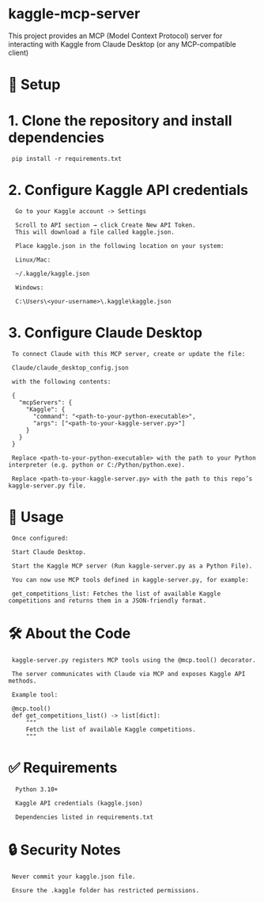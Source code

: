 # kaggle-mcp-server
This project provides an MCP (Model Context Protocol) server for interacting with Kaggle from Claude Desktop (or any MCP-compatible client)

# 🚀 Setup
# 1. Clone the repository and install dependencies
     pip install -r requirements.txt

# 2. Configure Kaggle API credentials

      Go to your Kaggle account -> Settings
      
      Scroll to API section → click Create New API Token.
      This will download a file called kaggle.json.

      Place kaggle.json in the following location on your system:
      
      Linux/Mac:
      
      ~/.kaggle/kaggle.json
      
      Windows:
      
      C:\Users\<your-username>\.kaggle\kaggle.json

# 3. Configure Claude Desktop

     To connect Claude with this MCP server, create or update the file:
     
     Claude/claude_desktop_config.json
     
     with the following contents:
     
     {
       "mcpServers": {
         "Kaggle": {
           "command": "<path-to-your-python-executable>",
           "args": ["<path-to-your-kaggle-server.py>"]
         }
       }
     }
     
     Replace <path-to-your-python-executable> with the path to your Python interpreter (e.g. python or C:/Python/python.exe).
     
     Replace <path-to-your-kaggle-server.py> with the path to this repo’s kaggle-server.py file.

# 📜 Usage

     Once configured:
     
     Start Claude Desktop.
     
     Start the Kaggle MCP server (Run kaggle-server.py as a Python File).
     
     You can now use MCP tools defined in kaggle-server.py, for example:
     
     get_competitions_list: Fetches the list of available Kaggle competitions and returns them in a JSON-friendly format.

# 🛠️ About the Code

     kaggle-server.py registers MCP tools using the @mcp.tool() decorator.
     
     The server communicates with Claude via MCP and exposes Kaggle API methods.
     
     Example tool:
     
     @mcp.tool()
     def get_competitions_list() -> list[dict]:
         """
         Fetch the list of available Kaggle competitions.
         """

# ✅ Requirements

      Python 3.10+
          
      Kaggle API credentials (kaggle.json)
          
      Dependencies listed in requirements.txt

# 🔒 Security Notes

     Never commit your kaggle.json file.
     
     Ensure the .kaggle folder has restricted permissions.

